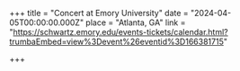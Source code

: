 +++
title = "Concert at Emory University"
date = "2024-04-05T00:00:00.000Z"
place = "Atlanta, GA"
link = "https://schwartz.emory.edu/events-tickets/calendar.html?trumbaEmbed=view%3Devent%26eventid%3D166381715"

+++

